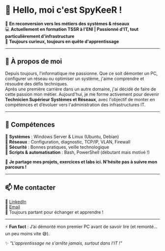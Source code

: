 # 👋 Hello, moi c'est SpyKeeR !

🎯 **En reconversion vers les métiers des systèmes & réseaux**  
💻 **Actuellement en formation TSSR à l'ENI | Passionné d'IT, tout particulièrement d'infrastructure**  
🚀 **Toujours curieux, toujours en quête d'apprentissage**  

---

## 🚀 À propos de moi  

Depuis toujours, l'informatique me passionne. Que ce soit démonter un PC, configurer un réseau ou optimiser un système, j'aime comprendre et résoudre des défis techniques.  
Après une première carrière dans un autre domaine, j'ai décidé de faire de cette passion mon métier. Aujourd'hui, je me forme activement pour devenir **Technicien Supérieur Systèmes et Réseaux**, avec l'objectif de monter en compétences et d’évoluer vers l'administration des infrastructures IT.  

---

## 🔧 Compétences  

🔹 **Systèmes** : Windows Server & Linux (Ubuntu, Debian)  
🔹 **Réseaux** : Configuration, diagnostic, TCP/IP, VLAN, Firewall  
🔹 **Sécurité** : Bonnes pratiques, veille technologique  
🔹 **Scripts & automatisation** : Bash, PowerShell (débutant mais motivé !)  

📌 **Je partage mes projets, exercices et labs ici. N'hésite pas à suivre mon parcours !**  

---

## 📫 Me contacter  

💼 [LinkedIn](https://www.linkedin.com/in/maximechenaud)  
📧 [Email](mailto:spykeer@gmail.com)  
🚀 Toujours partant pour échanger et apprendre !  

---

⚡ **Fun fact** : J’ai démonté mon premier PC avant de savoir lire (et remonté… un peu moins vite 😅).  

✨ _"L'apprentissage ne s'arrête jamais, surtout dans l'IT !"_  
